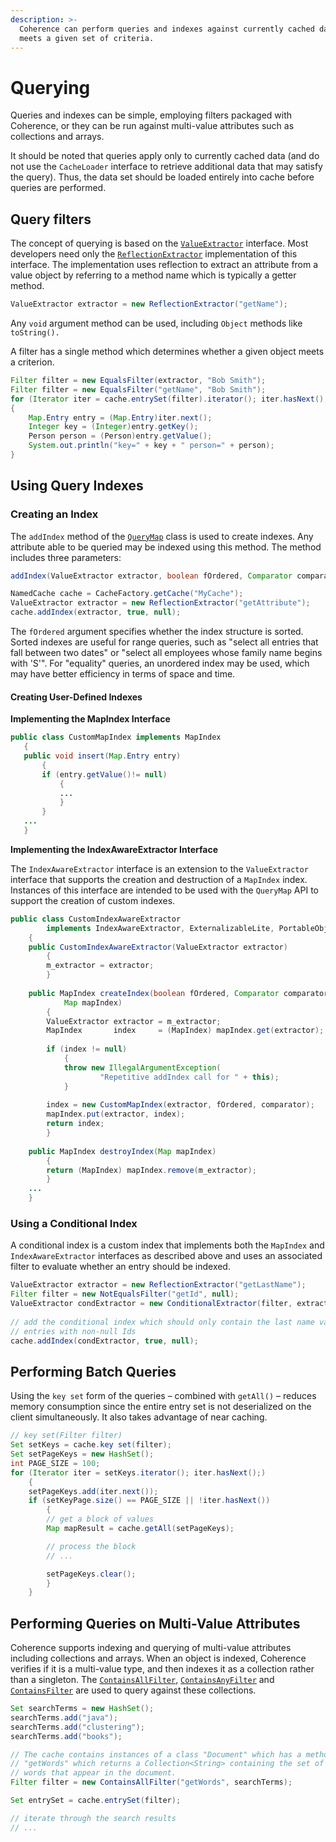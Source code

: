 ```yaml
---
description: >-
  Coherence can perform queries and indexes against currently cached data that
  meets a given set of criteria.
---
```


# Querying

Queries and indexes can be simple, employing filters packaged with Coherence, or they can be run against multi-value attributes such as collections and arrays.

 It should be noted that queries apply only to currently cached data \(and do not use the `CacheLoader` interface to retrieve additional data that may satisfy the query\). Thus, the data set should be loaded entirely into cache before queries are performed.

## Query filters

 The concept of querying is based on the [`ValueExtractor`](https://docs.oracle.com/cd/E24290_01/coh.371/e22843/toc.htm) interface.  Most developers need only the [`ReflectionExtractor`](https://docs.oracle.com/cd/E24290_01/coh.371/e22843/toc.htm) implementation of this interface. The implementation uses reflection to extract an attribute from a value object by referring to a method name which is typically a getter method.

```java
ValueExtractor extractor = new ReflectionExtractor("getName");
```

 Any `void` argument method can be used, including `Object` methods like `toString().`

A filter has a single method which determines whether a given object meets a criterion.

```java
Filter filter = new EqualsFilter(extractor, "Bob Smith");
Filter filter = new EqualsFilter("getName", "Bob Smith");
for (Iterator iter = cache.entrySet(filter).iterator(); iter.hasNext(); )
{
    Map.Entry entry = (Map.Entry)iter.next();
    Integer key = (Integer)entry.getKey();
    Person person = (Person)entry.getValue();
    System.out.println("key=" + key + " person=" + person);
}
```

## Using Query Indexes

### Creating an Index

 The `addIndex` method of the [`QueryMap`](https://docs.oracle.com/cd/E24290_01/coh.371/e22843/toc.htm) class is used to create indexes. Any attribute able to be queried may be indexed using this method. The method includes three parameters:

```java
addIndex(ValueExtractor extractor, boolean fOrdered, Comparator comparator)
```

```java
NamedCache cache = CacheFactory.getCache("MyCache");
ValueExtractor extractor = new ReflectionExtractor("getAttribute");
cache.addIndex(extractor, true, null);
```

 The `fOrdered` argument specifies whether the index structure is sorted. Sorted indexes are useful for range queries, such as "select all entries that fall between two dates" or "select all employees whose family name begins with 'S'". For "equality" queries, an unordered index may be used, which may have better efficiency in terms of space and time.

#### Creating User-Defined Indexes

**Implementing the MapIndex Interface**

```java
public class CustomMapIndex implements MapIndex
   {
   public void insert(Map.Entry entry)
       {
       if (entry.getValue()!= null)
           {
           ...
           }
       }
   ...
   }
```

 **Implementing the IndexAwareExtractor Interface**

 The `IndexAwareExtractor` interface is an extension to the `ValueExtractor` interface that supports the creation and destruction of a `MapIndex` index. Instances of this interface are intended to be used with the `QueryMap` API to support the creation of custom indexes. 

```java
public class CustomIndexAwareExtractor
        implements IndexAwareExtractor, ExternalizableLite, PortableObject
    {
    public CustomIndexAwareExtractor(ValueExtractor extractor)
        {
        m_extractor = extractor;
        }
 
    public MapIndex createIndex(boolean fOrdered, Comparator comparator,
            Map mapIndex)
        {
        ValueExtractor extractor = m_extractor;
        MapIndex       index     = (MapIndex) mapIndex.get(extractor);
 
        if (index != null)
            {
            throw new IllegalArgumentException(
                    "Repetitive addIndex call for " + this);
            }
 
        index = new CustomMapIndex(extractor, fOrdered, comparator);
        mapIndex.put(extractor, index);
        return index;
        }
 
    public MapIndex destroyIndex(Map mapIndex)
        {
        return (MapIndex) mapIndex.remove(m_extractor);
        }
    ...
    }
```

### **Using a Conditional Index**

 A conditional index is a custom index that implements both the `MapIndex` and `IndexAwareExtractor` interfaces as described above and uses an associated filter to evaluate whether an entry should be indexed. 

```java
ValueExtractor extractor = new ReflectionExtractor("getLastName");
Filter filter = new NotEqualsFilter("getId", null);
ValueExtractor condExtractor = new ConditionalExtractor(filter, extractor, true);
 
// add the conditional index which should only contain the last name values for the
// entries with non-null Ids
cache.addIndex(condExtractor, true, null);
```

## Performing Batch Queries

 Using the `key set` form of the queries – combined with `getAll()` – reduces memory consumption since the entire entry set is not deserialized on the client simultaneously. It also takes advantage of near caching.

```java
// key set(Filter filter)
Set setKeys = cache.key set(filter);
Set setPageKeys = new HashSet();
int PAGE_SIZE = 100;
for (Iterator iter = setKeys.iterator(); iter.hasNext();)
    {
    setPageKeys.add(iter.next());
    if (setKeyPage.size() == PAGE_SIZE || !iter.hasNext())
        {
        // get a block of values
        Map mapResult = cache.getAll(setPageKeys);

        // process the block
        // ...

        setPageKeys.clear();
        }
    }
```

## Performing Queries on Multi-Value Attributes

 Coherence supports indexing and querying of multi-value attributes including collections and arrays. When an object is indexed, Coherence verifies if it is a multi-value type, and then indexes it as a collection rather than a singleton. The [`ContainsAllFilter`](https://docs.oracle.com/cd/E24290_01/coh.371/e22843/toc.htm), [`ContainsAnyFilter`](https://docs.oracle.com/cd/E24290_01/coh.371/e22843/toc.htm) and [`ContainsFilter`](https://docs.oracle.com/cd/E24290_01/coh.371/e22843/toc.htm) are used to query against these collections.

```java
Set searchTerms = new HashSet();
searchTerms.add("java");
searchTerms.add("clustering");
searchTerms.add("books");

// The cache contains instances of a class "Document" which has a method
// "getWords" which returns a Collection<String> containing the set of
// words that appear in the document.
Filter filter = new ContainsAllFilter("getWords", searchTerms);

Set entrySet = cache.entrySet(filter);

// iterate through the search results
// ...
```



